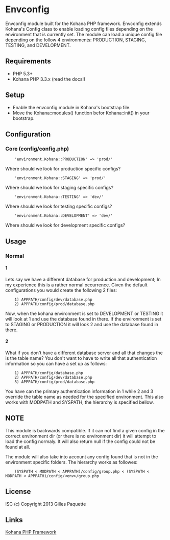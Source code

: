 # Envconfig

Envconfig module built for the Kohana PHP framework.  Envconfig extends Kohana's Config class to enable loading config files depending on the environment that is currently set. The module can load a unique config file depending on the follow 4 environments: PRODUCTION, STAGING, TESTING, and DEVELOPMENT.

## Requirements

- PHP 5.3+
- Kohana PHP 3.3.x (read the docs!)


## Setup

- Enable the envconfig module in Kohana's bootstrap file.
- Move the Kohana::modules() function befor Kohana::init() in your bootstrap.

## Configuration

### Core (config/config.php)

		'environment.Kohana::PRODUCTION' => 'prod/'

Where should we look for production specific configs?

		'environment.Kohana::STAGING' => 'prod/'

Where should we look for staging specific configs?

		'environment.Kohana::TESTING' => 'dev/'

Where should we look for testing specific configs?

		'environment.Kohana::DEVELOPMENT' => 'dev/'

Where should we look for development specific configs?

## Usage

### Normal

#### 1

Lets say we have a different database for production and development; In my experience this is a rather normal occurrence. Given the default configurations you would create the following 2 files:

		1) APPPATH/config/dev/database.php
		2) APPPATH/config/prod/database.php

Now, when the kohana environment is set to DEVELOPMENT or TESTING it will look at 1 and use the database found in there. If the environment is set to STAGING or PRODUCTION it will look 2 and use the database found in there. 

#### 2

What if you don't have a different database server and all that changes the is the table name? You don't want to have to write all that authentication information so you can have a set up as follows:

		1) APPPATH/config/database.php
		2) APPPATH/config/dev/database.php
		3) APPPATH/config/prod/database.php

You have can the primary authentication information in 1 while 2 and 3 override the table name as needed for the specified environment. This also works with MODPATH and SYSPATH, the hierarchy is specified bellow.

## NOTE

This module is backwards compatible. If it can not find a given config in the correct environment dir (or there is no environment dir) it will attempt to load the config normaly. It will also return null if the config could not be found at all.

The module will also take into account any config found that is not in the environment specific folders. The hierarchy works as followes:

		(SYSPATH < MODPATH < APPPATH)/config/group.php < (SYSPATH < MODPATH < APPPATH)/config/<env>/group.php

## License
ISC
(c) Copyright 2013 Gilles Paquette

## Links

[Kohana PHP Framework](http://kohanaframework.org/)
